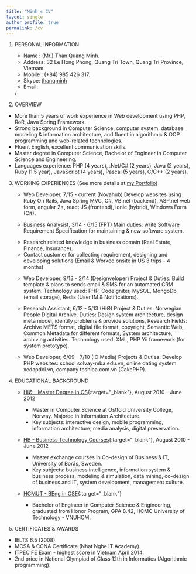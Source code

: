```yaml
---
title: "Minh's CV"
layout: single
author_profile: true
permalink: /cv
---
```


1. PERSONAL INFORMATION
    * Name 	: 	(Mr.) Thân Quang Minh. 
    * Address: 	32 Le Hong Phong, Quang Tri Town, Quang Tri Province, Vietnam.
    * Mobile 	: 	(+84) 985 426 317.        
    * Skype: [thanqminh](skype:thanqminh?call)
    * Email: 	
    <script type="text/javascript" src='http://download.skype.com/share/skypebuttons/js/skypeCheck.js'></script>
    <script type="text/javascript">
        emailG= 'thanqminh@' + 'gmail.com';
        document.write('<a href="mailto:' + emailG + '">' + emailG + '</a>');
    </script> / <script type="text/javascript">
        emailM='thanqminh@' + 'live.com';
        document.write('<a href="mailto:' + emailM + '">' + emailM + '</a>');
    </script>

2. OVERVIEW
- More than 5 years of work experience in Web development using PHP, RoR, Java Spring Framework. 
- Strong background in Computer Science, computer system, database modeling & information architecture, and fluent in algorithmic & OOP programming and web-related technologies. 
- Fluent English, excellent communication skills.
- Master degree in Computer Science, Bachelor of Engineer in Computer Science and Engineering.
- Languages experience: PHP (4 years), .Net/C# (2 years), Java (2 years), Ruby (1.5 year), JavaScript (4 years), Pascal (5 years), C/C++ (2 years).

3. WORKING EXPERIENCES (See more details at [my Portfolio][portfolio])
    * Web Developer, 7/15 - current (Novahub)
    Develop websites using Ruby On Rails, Java Spring MVC, C#, VB.net (backend), ASP.net web form, angular 2+, react JS (frontend), ionic (hybrid), Windows Form (C#).
    
    * Business Analysist, 3/14 - 6/15 (FPT)
    Main duties: write Software Requirement Specification for maintaining & new software system.
    - Research related knowledge in business domain (Real Estate, Finance, Insurance).
    - Contact customer for collecting requirement, designing and developing solutions (Email & Worked onsite in US 3 trips - 4 months) 
    
    * Web Developer, 9/13 - 2/14 (Designveloper)
    Project & Duties: Build template & plans to sends email & SMS for an automated CRM system.
    Technology used:  PHP, CodeIgniter, MySQL, MongoDb (email storage), Redis (User IM & Notifications).
    
    * Research Assistant, 6/12 - 5/13 (HiØ)
    Project & Duties: Norwegian People Digital Archive.
    Duties: Design system architecture, design meta model, identify problems & provide solutions, Research Fields: Archive METS format, digital file format, copyright, Semantic Web, Common Metadata for different formats, System architecture, archiving activities.
    Technology used: XML, PHP Yii framework (for system prototype). 
    
    * Web Developer, 6/09 - 7/10 (IO Media)
    Projects & Duties: Develop PHP websites: school solvay-mba.edu.vn, online dating system xedapdoi.vn, company toshiba.com.vn (CakePHP). 

4. EDUCATIONAL BACKGROUND
    *  [HiØ - Master Degree in CS](https://www.hiof.no/english/studies/programmes/itmacs-master-in-applied-computer-science/index.html){:target="_blank"}, August 2010 - June 2012 
        - Master in Computer Science at Ostfold University College, Norway. Majored in Information Architecture. 
        - Key subjects: interactive design, mobile programming, information architecture, media analysis, digital preservation.

    * [HB - Business Technology Courses](http://www.hb.se/){:target="_blank"}, August 2010 - June 2012 
        - Master exchange courses in Co-design of Business & IT, University of Borås, Sweden. 
        - Key subjects: business intelligence, information system & business process, modeling & simulation, data mining, co-design of business and IT, system development, management culture.
    * [HCMUT - BEng in CSE](http://www.cse.hcmut.edu.vn/site/en/){:target="_blank"}
        - Bachelor of Engineer in Computer Science & Engineering, graduated from Honor Program, GPA 8.42, HCMC University of Technology - VNUHCM.

5. CERTIFICATES & AWARDS
- IELTS 6.5 (2008).
- MCSA & CCNA Certificate (Nhat Nghe IT Academy).
- ITPEC FE Exam - highest score in Vietnam April 2014.
- 2nd price in National Olympiad of Class 12th in Informatics (Algorithmic programming).

[portfolio]: /portfolio
